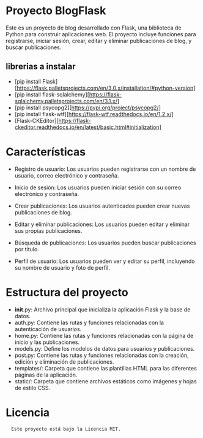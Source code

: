 
# Proyecto BlogFlask
Este es un proyecto de blog desarrollado con Flask, una biblioteca de Python para construir aplicaciones web. El proyecto incluye funciones para registrarse, iniciar sesión, crear, editar y eliminar publicaciones de blog, y buscar publicaciones.




## librerias a instalar 

- [pip install Flask][https://flask.palletsprojects.com/en/3.0.x/installation/#python-version]
- [pip install flask-sqlalchemy][https://flask-sqlalchemy.palletsprojects.com/en/3.1.x/]
- [pip install psycopg2][https://pypi.org/project/psycopg2/]
- [pip install flask-wtf][https://flask-wtf.readthedocs.io/en/1.2.x/]
- [Flask-CKEditor][https://flask-ckeditor.readthedocs.io/en/latest/basic.html#initialization]



# Características

- Registro de usuario: 
        Los usuarios pueden registrarse con un nombre de usuario, correo electrónico y contraseña.

- Inicio de sesión: 
        Los usuarios pueden iniciar sesión con su correo electrónico y contraseña.

- Crear publicaciones: 
        Los usuarios autenticados pueden crear nuevas publicaciones de blog.

- Editar y eliminar publicaciones:
        Los usuarios pueden editar y eliminar sus propias publicaciones.

- Búsqueda de publicaciones: 
        Los usuarios pueden buscar publicaciones por título.

- Perfil de usuario: 
        Los usuarios pueden ver y editar su perfil, incluyendo su nombre de usuario y foto de perfil.

# Estructura del proyecto

- __init__.py: 
        Archivo principal que inicializa la aplicación Flask y la base de datos.
- auth.py:
        Contiene las rutas y funciones relacionadas con la autenticación de usuarios.
- home.py: 
    Contiene las rutas y funciones relacionadas con la página de inicio y las publicaciones.
-  models.py:
    Define los modelos de datos para usuarios y publicaciones.
- post.py: 
    Contiene las rutas y funciones relacionadas con la creación, edición y eliminación de publicaciones.
- templates/: 
    Carpeta que contiene las plantillas HTML para las diferentes páginas de la aplicación.
- static/:
    Carpeta que contiene archivos estáticos como imágenes y hojas de estilo CSS.


# Licencia
```BASH
  Este proyecto está bajo la Licencia MIT.
  ```